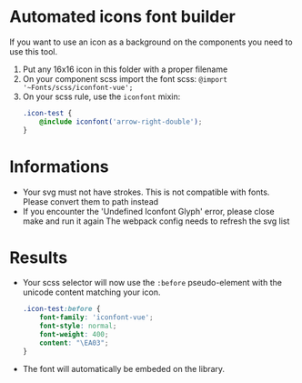# Automated icons font builder
If you want to use an icon as a background on the components you need to use this tool.

1. Put any 16x16 icon in this folder with a proper filename
2. On your component scss import the font scss: `@import '~Fonts/scss/iconfont-vue';`
3. On your scss rule, use the `iconfont` mixin:
	``` scss
	.icon-test {
		@include iconfont('arrow-right-double');
	}
	```

# Informations
- Your svg must not have strokes. This is not compatible with fonts.
  Please convert them to path instead
- If you encounter the 'Undefined Iconfont Glyph' error, please close make and run it again
  The webpack config needs to refresh the svg list

# Results
- Your scss selector will now use the `:before` pseudo-element with the unicode content matching your icon.
	``` scss
	.icon-test:before {
		font-family: 'iconfont-vue';
		font-style: normal;
		font-weight: 400;
		content: "\EA03";
	}
	```

- The font will automatically be embeded on the library.
